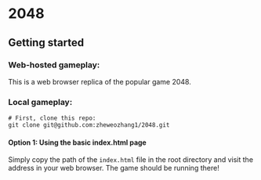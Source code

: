 # 2048

## Getting started
### Web-hosted gameplay:

This is a web browser replica of the popular game 2048.

### Local gameplay:

```
# First, clone this repo:
git clone git@github.com:zheweozhang1/2048.git
```

#### Option 1: Using the basic index.html page

Simply copy the path of the `index.html` file in the root directory and visit the address in your web browser. The game should be running there!


